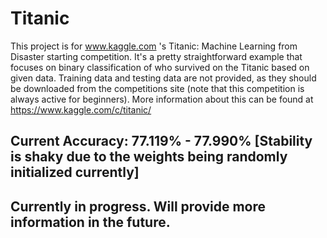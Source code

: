 # Titanic
This project is for www.kaggle.com 's Titanic: Machine Learning from Disaster starting competition. It's a pretty straightforward example that focuses on binary classification of who survived on the Titanic based on given data. Training data and testing data are not provided, as they should be downloaded from the competitions site (note that this competition is always active for beginners). More information about this can be found at https://www.kaggle.com/c/titanic/

## Current Accuracy: 77.119% - 77.990% [Stability is shaky due to the weights being randomly initialized currently]
## Currently in progress. Will provide more information in the future.
